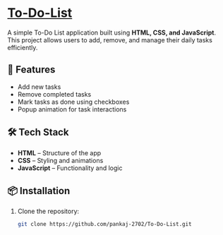 # [To-Do-List](https://github.com/pankaj-2702/task-manager/)

A simple To-Do List application built using **HTML, CSS, and JavaScript**.  
This project allows users to add, remove, and manage their daily tasks efficiently.

## 🚀 Features
- Add new tasks  
- Remove completed tasks  
- Mark tasks as done using checkboxes  
- Popup animation for task interactions  

## 🛠️ Tech Stack
- **HTML** – Structure of the app  
- **CSS** – Styling and animations  
- **JavaScript** – Functionality and logic  

## 📦 Installation
1. Clone the repository:
   ```bash
   git clone https://github.com/pankaj-2702/To-Do-List.git
